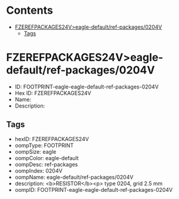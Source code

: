 



Contents
========

* [FZEREFPACKAGES24V>eagle-default/ref-packages/0204V](#fzerefpackages24veagle-defaultref-packages0204v)
	* [Tags](#tags)

# FZEREFPACKAGES24V>eagle-default/ref-packages/0204V

- ID: FOOTPRINT-eagle-eagle-default-ref-packages-0204V
- Hex ID: FZEREFPACKAGES24V
- Name: 
- Description: 

## Tags

- hexID: FZEREFPACKAGES24V
- oompType: FOOTPRINT
- oompSize: eagle
- oompColor: eagle-default
- oompDesc: ref-packages
- oompIndex: 0204V
- oompName: eagle-default/ref-packages/0204V
- description: &lt;b&gt;RESISTOR&lt;/b&gt;&lt;p&gt;&#xD;
type 0204, grid 2.5 mm
- oompID: FOOTPRINT-eagle-eagle-default-ref-packages-0204V
